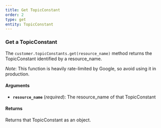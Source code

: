 ```yaml
---
title: Get TopicConstant
order: 2
type: get
entity: TopicConstant
---
```


### Get a TopicConstant

The `customer.topicConstants.get(resource_name)` method returns the TopicConstant identified by a resource_name.

_Note_: This function is heavily rate-limited by Google, so avoid using it in production.

#### Arguments

- **`resource_name`** (_required_): The resource_name of that TopicConstant

#### Returns

Returns that TopicConstant as an object.
